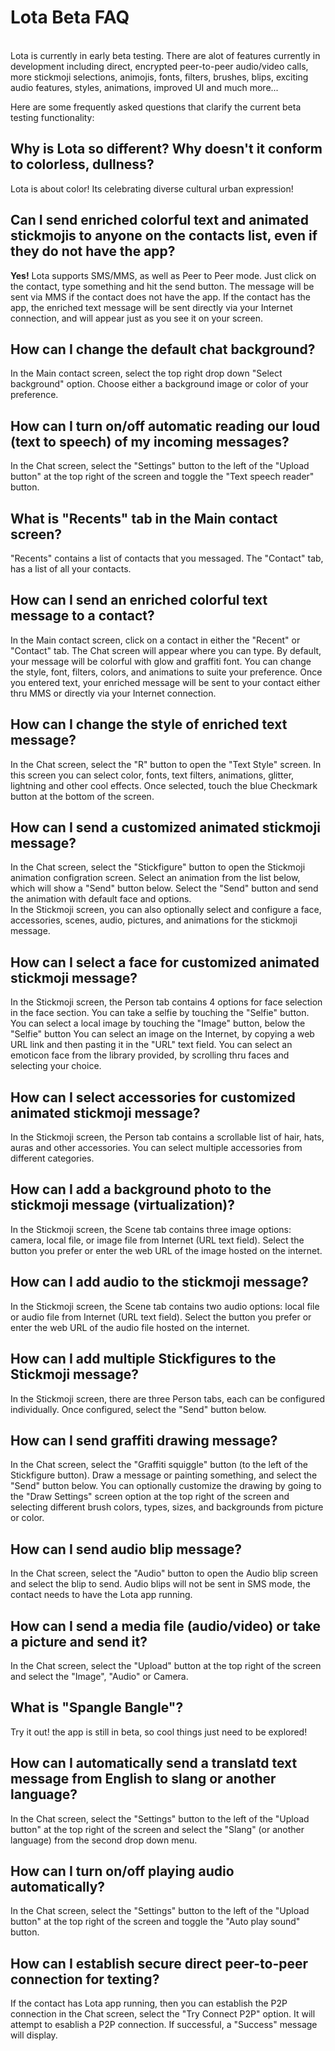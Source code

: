 <h1>Lota Beta  FAQ</h1>
<br>
Lota is currently in early beta testing. There are alot of features currently in development including direct, encrypted peer-to-peer audio/video calls, more stickmoji selections, animojis, fonts, filters, brushes, blips, exciting audio features, styles, animations, improved UI and much more... <br>

Here are some frequently asked questions that clarify the current beta testing functionality: 

<h2>Why is Lota so different? Why doesn't it conform to colorless, dullness?</h2>
Lota is about color! Its celebrating diverse cultural urban expression! 
<br>
<h2>Can I send enriched colorful text and animated stickmojis to anyone on the contacts list, even if they do not have the app?</h2>
<b>Yes!</b> Lota supports SMS/MMS, as well as Peer to Peer mode. Just click on the contact, type something and hit the send button. The message will be sent via MMS if the contact does not have the app.
If the contact has the app, the enriched text message will be sent directly via your Internet connection, and will appear just as you see it on your screen.  
<br/>
<h2>How can I change the default chat background?</h2>
In the Main contact screen, select the top right drop down "Select background" option. Choose either a background image or color of your preference.
<br/>
<h2>How can I turn on/off automatic reading our loud (text to speech) of my incoming messages?</h2>
In the Chat screen, select the  "Settings" button to the left of the "Upload button"  at the top right of the screen and toggle the "Text speech reader" button.
<br/>
<h2>What is "Recents" tab in the Main contact screen?</h2>
"Recents" contains a list of contacts that you messaged. The "Contact" tab, has a list of all your contacts.
<br/>
<h2>How can I send an enriched colorful text message to a contact?</h2>
In the Main contact screen, click on a contact in either the "Recent" or "Contact" tab. The Chat screen will appear where you can type. By default, your message will be colorful with glow and graffiti font. You can change the style, font, filters, colors, and animations to suite your preference. Once you entered text, your enriched message will be sent to your contact either thru MMS or directly via your Internet connection.
<br/>
<h2>How can I change the style of enriched text message?</h2>
In the Chat screen, select the "R" button to open the "Text Style" screen. In this screen you can select color, fonts, text filters, animations, glitter, lightning and other cool effects. Once selected, touch the blue Checkmark button at the bottom of the screen. 
<br/>
<h2>How can I send a customized animated stickmoji message?</h2>
In the Chat screen, select the "Stickfigure" button to open the Stickmoji animation configration screen. Select an animation from the list below, which will show a "Send" button below. Select the "Send" button and send the animation with default face and options.
<br>
In the Stickmoji screen, you can also optionally select and configure a face, accessories, scenes, audio, pictures, and animations for the stickmoji message. 
<br/>
<h2>How can I select a face for customized animated stickmoji message?</h2>
In the Stickmoji screen, the Person tab contains 4 options for face selection in the face section. 
You can take a selfie by touching the "Selfie" button. 
You can select a local image  by touching the "Image" button, below the "Selfie" button
You can select an image on the Internet, by copying a web URL link and then pasting it in the "URL" text field.
You can select an emoticon face from the library provided, by scrolling thru faces and selecting your choice.
<br/>
<h2>How can I select accessories for customized animated stickmoji message?</h2>
In the Stickmoji screen, the Person tab contains a scrollable list of hair, hats, auras and other accessories. You can select multiple accessories from different categories.
<br/>
<h2>How can I add a background photo to the stickmoji message (virtualization)?</h2>
In the Stickmoji screen, the Scene tab contains three image options: camera, local file, or image file from Internet (URL text field). Select the button you prefer or enter the web URL of the  image hosted on the internet.
<br/>
<h2>How can I add audio to the stickmoji message?</h2>
In the Stickmoji screen, the Scene tab contains two audio options: local file or audio file from Internet (URL text field). Select the button you prefer or enter the web URL of the  audio file  hosted on the internet.
<br/>
<h2>How can I add multiple Stickfigures to the Stickmoji message?</h2>
In the Stickmoji screen, there are three Person tabs, each can be configured individually. Once configured, select the "Send" button below.
<br/>
<h2>How can I send graffiti drawing message?</h2>
In the Chat screen, select the  "Graffiti squiggle" button (to the left of the Stickfigure button). Draw a message or painting something, and select the "Send" button below.
You can optionally customize the drawing by going to the "Draw Settings" screen option at the top right of the screen and selecting different brush colors, types, sizes, and backgrounds from picture or color.
<br>
<h2>How can I send audio blip message?</h2>
In the Chat screen, select the  "Audio" button to open the Audio blip screen and select the blip to send. Audio blips will not be sent in SMS mode, the contact needs to have the Lota app running.
<br/>
<h2>How can I send a media file (audio/video) or take a picture and send it?</h2>
In the Chat screen, select the  "Upload" button at the top right of the screen and select the "Image", "Audio" or Camera. 
<br/>
<h2>What is "Spangle Bangle"?</h2>
Try it out! the app is still in beta, so cool things just need to be explored!
<br/>
<h2>How can I automatically send a translatd text message from English to slang or another language?</h2>
In the Chat screen, select the  "Settings" button to the left of the "Upload button"  at the top right of the screen and select the "Slang" (or another language) from the second drop down menu.
<br/>
<h2>How can I turn on/off playing audio automatically?</h2>
In the Chat screen, select the  "Settings" button to the left of the "Upload button"  at the top right of the screen and toggle the "Auto play sound" button.
<br/>
<h2>How can I establish secure direct peer-to-peer connection for texting?</h2>
If the contact has Lota app running, then you can establish the P2P connection in the Chat screen, select the  "Try Connect P2P" option. It will attempt to esablish a P2P connection. If successful, a "Success" message will display. 
<br/>
